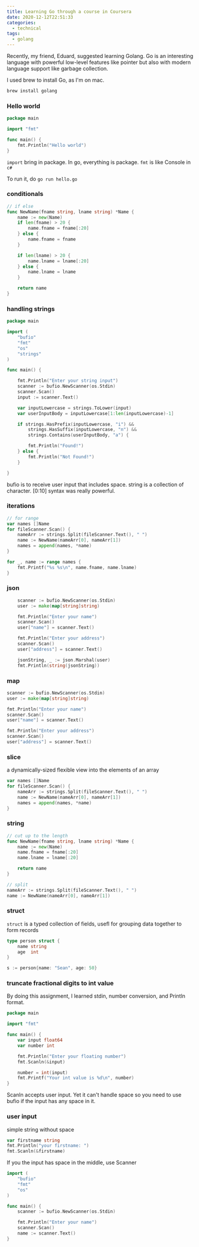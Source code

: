 ```yaml
---
title: Learning Go through a course in Coursera
date: 2020-12-12T22:51:33
categories:
  - technical
tags:
  - golang
---
```



Recently, my friend, Eduard, suggested learning Golang. Go is an interesting language with powerful low-level features like pointer but also with modern language support like garbage collection. 

I used brew to install Go, as I'm on mac. 

```bash
brew install golang
```

### Hello world

```go
package main

import "fmt"

func main() {
	fmt.Println("Hello world")
}
```

`import` bring in package. In go, everything is package. `fmt` is like Console in `c#` 

To run it, do `go run hello.go` 

### conditionals

```go
// if else
func NewName(fname string, lname string) *Name {
	name := new(Name)
	if len(fname) > 20 {
		name.fname = fname[:20]
	} else {
		name.fname = fname
	}

	if len(lname) > 20 {
		name.lname = lname[:20]
	} else {
		name.lname = lname
	}

	return name
}

```

### handling strings

```go
package main

import (
	"bufio"
	"fmt"
	"os"
	"strings"
)

func main() {

	fmt.Println("Enter your string input")
	scanner := bufio.NewScanner(os.Stdin)
	scanner.Scan()
	input := scanner.Text()

	var inputLowercase = strings.ToLower(input)
	var userInputBody = inputLowercase[1:len(inputLowercase)-1]

	if strings.HasPrefix(inputLowercase, "i") &&
		strings.HasSuffix(inputLowercase, "n") &&
		strings.Contains(userInputBody, "a") {

		fmt.Println("Found!")
	} else {
		fmt.Println("Not Found!")
	}

}

```

bufio is to receive user input that includes space. string is a collection of character. \[0:10\] syntax was really powerful.

### iterations

```go
// for range
var names []Name
for fileScanner.Scan() {
	nameArr := strings.Split(fileScanner.Text(), " ")
	name := NewName(nameArr[0], nameArr[1])
	names = append(names, *name)
}

for _, name := range names {
	fmt.Printf("%s %s\n", name.fname, name.lname)
}

```

### json

```go
	scanner := bufio.NewScanner(os.Stdin)
	user := make(map[string]string)

	fmt.Println("Enter your name")
	scanner.Scan()
	user["name"] = scanner.Text()

	fmt.Println("Enter your address")
	scanner.Scan()
	user["address"] = scanner.Text()

	jsonString, _ := json.Marshal(user)
	fmt.Println(string(jsonString))

```

### map

```go
scanner := bufio.NewScanner(os.Stdin)
user := make(map[string]string)

fmt.Println("Enter your name")
scanner.Scan()
user["name"] = scanner.Text()

fmt.Println("Enter your address")
scanner.Scan()
user["address"] = scanner.Text()

```

### slice

a dynamically-sized flexible view into the elements of an array

```go
var names []Name
for fileScanner.Scan() {
	nameArr := strings.Split(fileScanner.Text(), " ")
	name := NewName(nameArr[0], nameArr[1])
	names = append(names, *name)
}

```

### string

```go
// cut up to the length
func NewName(fname string, lname string) *Name {
	name := new(Name)
	name.fname = fname[:20]
	name.lname = lname[:20]

	return name
}

// split
nameArr := strings.Split(fileScanner.Text(), " ")
name := NewName(nameArr[0], nameArr[1])

```

### struct

`struct` is a typed collection of fields, usefl for grouping data together to form records

```go
type person struct {
    name string
    age  int
}

s := person{name: "Sean", age: 50}
```

### truncate fractional digits to int value

By doing this assignment, I learned stdin, number conversion, and Println format.

```go
package main

import "fmt"

func main() {
	var input float64
	var number int

	fmt.Println("Enter your floating number")
	fmt.Scanln(&input)

	number = int(input)
	fmt.Printf("Your int value is %d\n", number)
}

```

Scanln accepts user input. Yet it can't handle space so you need to use bufio if the input has any space in it. 

### user input

simple string without space

```go
var firstname string
fmt.Println("your firstname: ")
fmt.Scanln(&firstname)
```

If you the input has space in the middle, use Scanner

```go
import (
	"bufio"
	"fmt"
	"os"
)

func main() {
	scanner := bufio.NewScanner(os.Stdin)

	fmt.Println("Enter your name")
	scanner.Scan()
	name := scanner.Text()
}
```

